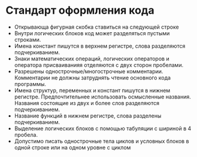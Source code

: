 # Стандарт оформления кода

- Открывающа фигурная скобка ставиться на следующей строке
- Внутри логических блоков код может разделяться пустыми строками.
- Имена констант пишутся в верхнем регистре, слова разделяются подчеркиванием.
- Знаки математических операций, логических операторов и оператора присваиванияя отделяются с двух сторон пробелами.
- Разрешены однострочные/многострочные комментарии. Комментарии не должны затруднять чтение основного кода программы.
- Имена структур, переменных и констант пишутся в нижнем регистре. Предпочтительнее использовать осмысленные названия. Названия состоящие из двух и более слов разделяются подчеркиванием.
- Название функций в нижнем регистре, слова разделены подчеркиванием.
- Выделение логических блоков с помощью табуляции с шириной в 4 пробела.
- Допустимо писать однострочные тела циклов и условных блоков в одной строке или на одном уровне с циклом